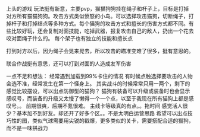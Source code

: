 上头的游戏
玩法挺有新意，主要pvp，猫猫狗狗挂在绳子和杆子上，目标是打掉对方所有猫猫狗狗。攻击方式类似愤怒的小鸟。可以选择攻击猫狗，切断绳子，打掉杆子和打掉结点等多种方式。每个猫狗的攻击方式和擅长的伤害方式都不同。有些比较好玩，还会复制对面技能，吃掉武器，报复攻击自己的敌人，扔出一个花去咬对面绳子什么的。
每个架子也有独立的技能和擅长点

打到对方以后，因为绳子会晃来晃去，所以攻击的瞄准变难了很多，挺有意思的。

联合作战挺有意思，还可以打到对面的人造成友军伤害


一点不足和想法：
经常遇到加载到99%卡住的情况
有时候点触选择要攻击的人物会选不准，经常发生在第一个怪身上。
其实战斗的时候常常只用一两个，剩下的感觉比较摆设，可以出点防御型的猫狗？
猫狗有装备可以升级或装备时也会显示感叹号，而装备的升级又太慢了懒得一个一个点，以至于我现在所有猫狗上都是感叹号。。
前期很爽，后期不氪很难。
主线卡等级真的有点。。拖时间
感觉活人很少？基本加不到好友。却还开了好多个区。。不是太明白运营思路
希望可以出点技巧性的图，类似气球需要用尖锐的戳爆，更多类似的关卡，需要搭配合适的猫狗，而不是一味拼战力